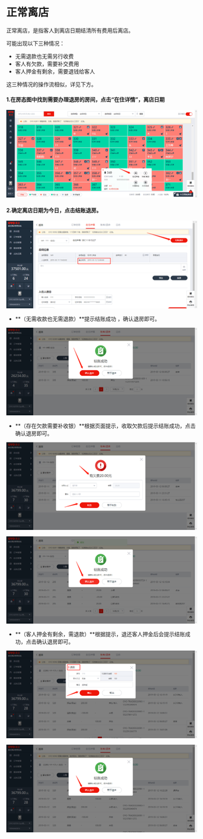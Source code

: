 # 正常离店

正常离店，是指客人到离店日期结清所有费用后离店。

可能出现以下三种情况：

* 无需退款也无需另行收费
* 客人有欠款，需要补交费用
* 客人押金有剩余，需要退钱给客人

这三种情况的操作流相似，详见下方。



#### 1.在房态图中找到需要办理退房的房间，点击“在住详情”，离店日期

![](../../.gitbook/assets/image%20%28479%29.png)

#### 2.确定离店日期为今日，点击结账退房。

![](../../.gitbook/assets/image%20%28518%29.png)

* **（无需收款也无需退款）**提示结账成功 ，确认退房即可。

![](../../.gitbook/assets/image%20%28171%29.png)

* **（存在欠款需要补收银）**根据页面提示，收取欠款后提示结账成功，点击确认退房即可。

![](../../.gitbook/assets/image%20%2885%29.png)

![](../../.gitbook/assets/image%20%28158%29.png)

* **（客人押金有剩余，需退款）**根据提示，退还客人押金后会提示结账成功，点击确认退房即可。

![](../../.gitbook/assets/image%20%28408%29.png)

![](../../.gitbook/assets/image%20%28316%29.png)

